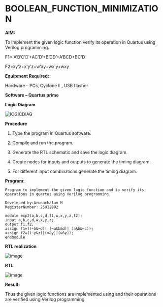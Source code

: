 # BOOLEAN_FUNCTION_MINIMIZATION

**AIM:**

To implement the given logic function verify its operation in Quartus using Verilog programming.

F1= A’B’C’D’+AC’D’+B’CD’+A’BCD+BC’D 

F2=xy’z+x’y’z+w’xy+wx’y+wxy

**Equipment Required:**

Hardware – PCs, Cyclone II , USB flasher

**Software – Quartus prime**

**Logic Diagram**

![lOGICDIAG](https://github.com/user-attachments/assets/53201c1c-ce82-47e5-9ee0-34506f2ebc1f)


**Procedure**

1.	Type the program in Quartus software.

2.	Compile and run the program.

3.	Generate the RTL schematic and save the logic diagram.

4.	Create nodes for inputs and outputs to generate the timing diagram.

5.	For different input combinations generate the timing diagram.


**Program:**
```
Program to implement the given logic function and to verify its operations in quartus using Verilog programming. 

Developed by:Arunachalam M
RegisterNumber: 25012982
```
```
module exp2(a,b,c,d,f1,w,x,y,z,f2);
input a,b,c,d,w,x,y,z;
output f1,f2;
assign f1=((~b&~d)| (~a&b&d)| (a&b&~c));
assign f2=((~y&z)|(x&y)|(w&y));
endmodule 
```


**RTL realization**

![image](https://github.com/user-attachments/assets/ea817c83-7e85-4640-8911-f60fdca9e002)


**RTL**

![image](https://github.com/user-attachments/assets/5c6f025f-7632-4952-98fe-b057294c40b1)



**Result:**

Thus the given logic functions are implemented using and their operations are verified using Verilog programming.

